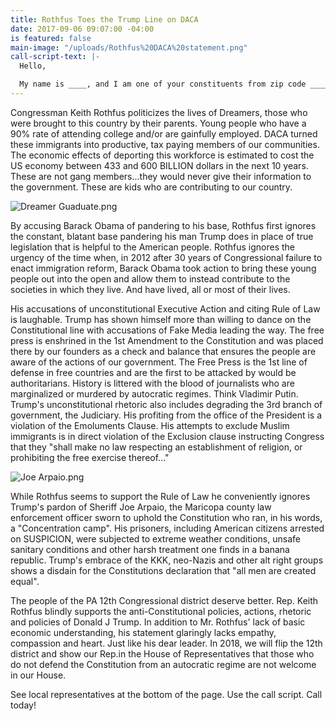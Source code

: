 ```yaml
---
title: Rothfus Toes the Trump Line on DACA
date: 2017-09-06 09:07:00 -04:00
is featured: false
main-image: "/uploads/Rothfus%20DACA%20statement.png"
call-script-text: |-
  Hello,

  My name is ____, and I am one of your constituents from zip code ______. I am calling to express my discontent with the White House’s decision to end DACA and ask Senator __________ to support Senate Bill S1615 and Representative ______ to support House Bill HR3440, legislative action that will protect immigrants affected by the termination of DACA. Eight hundred thousand lives and billions of dollars lost to the economy are affected because of the president’s decision to end DACA. Now it is time for Congress to pass a law that would provide a pathway to citizenship for this group of immigrants. Does Senator/Representative _____ currently support these bills?
---
```


Congressman Keith Rothfus politicizes the lives of Dreamers, those who were brought to this country by their parents.  Young people who have a 90% rate of attending college and/or are gainfully employed.  DACA turned these immigrants into productive, tax paying members of our communities.  The economic effects of deporting this workforce is estimated to cost the US economy between 433 and 600 BILLION dollars in the next 10 years.  These are not gang members...they would never give their information to the government.  These are kids who are contributing to our country.

![Dreamer Guaduate.png](/uploads/Dreamer%20Guaduate.png)

By accusing Barack Obama of pandering to his base, Rothfus first ignores the constant, blatant base pandering his man Trump does in place of true legislation that is helpful to the American people.  Rothfus ignores the urgency of the time when, in 2012 after 30 years of Congressional failure to enact immigration reform, Barack Obama took action to bring these young people out into the open and allow them to instead contribute to the societies in which they live.  And have lived, all or most of their lives.

His accusations of unconstitutional Executive Action and citing Rule of Law is laughable.  Trump has shown himself more than willing to dance on the Constitutional line with accusations of Fake Media leading the way.  The free press is enshrined in the 1st Amendment to the Constitution and was placed there by our founders as a check and balance that ensures the people are aware of the actions of our government.  The Free Press is the 1st line of defense in free countries and are the first to be attacked by would be authoritarians.  History is littered with the blood of journalists who are marginalized or murdered by autocratic regimes.  Think Vladimir Putin.  Trump's unconstitutional rhetoric also includes degrading the 3rd branch of government, the Judiciary.  His profiting from the office of the President is a violation of the Emoluments Clause.  His attempts to exclude Muslim immigrants is in direct violation of the Exclusion clause instructing Congress that they "shall make no law respecting an establishment of religion, or prohibiting the free exercise thereof..."

![Joe Arpaio.png](/uploads/Joe%20Arpaio.png)

 While Rothfus seems to support the Rule of Law he conveniently ignores Trump's pardon of Sheriff Joe Arpaio, the Maricopa county law enforcement officer sworn to uphold the Constitution who ran, in his words, a "Concentration camp".  His prisoners, including American citizens arrested on SUSPICION, were subjected to extreme weather conditions, unsafe sanitary conditions and other harsh treatment one finds in a banana republic.   Trump's embrace of the KKK, neo-Nazis and other alt right groups shows a disdain for the Constitutions declaration that "all men are created equal".

The people of the PA 12th Congressional district deserve better.  Rep. Keith Rothfus blindly supports the anti-Constitutional policies, actions, rhetoric and policies of Donald J Trump.  In addition to Mr. Rothfus' lack of basic economic understanding, his statement glaringly lacks empathy, compassion and heart.  Just like his dear leader.  In 2018, we will flip the 12th district and show our Rep.in the House of Representatives that those who do not defend the Constitution from an autocratic regime are not welcome in our House.

See local representatives at the bottom of the page.  Use the call script.  Call today!
